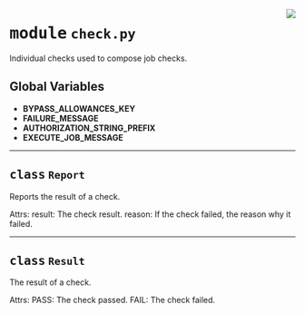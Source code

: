 <!-- markdownlint-disable -->

<a href="../repo_policy_compliance/check.py#L0"><img align="right" style="float:right;" src="https://img.shields.io/badge/-source-cccccc?style=flat-square"></a>

# <kbd>module</kbd> `check.py`
Individual checks used to compose job checks. 

**Global Variables**
---------------
- **BYPASS_ALLOWANCES_KEY**
- **FAILURE_MESSAGE**
- **AUTHORIZATION_STRING_PREFIX**
- **EXECUTE_JOB_MESSAGE**


---

## <kbd>class</kbd> `Report`
Reports the result of a check. 

Attrs:  result: The check result.  reason: If the check failed, the reason why it failed. 





---

## <kbd>class</kbd> `Result`
The result of a check. 

Attrs:  PASS: The check passed.  FAIL: The check failed. 





